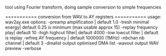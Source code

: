 
tool using Fourier transform, doing sample conversion to simple frequencies

=========== conversion from WAV to AY registers ===========
usage: wav2ay.exe <wavfile> <options>
options:
-preamp <value>  amplification | default 1.0
-tresh  <value>  minimal energy| default 0.25 is minimum (max usable approx 15)
-replay <value>  frequency play| default 10
-high   <value>  highcut filter| default 4000
-low    <value>  lowcut filter | default is replay
-wfreq  <value>  AY frequency  | default 1000000 (1MHz)
-nbchan <value>  nb channel    | default 3
-dmalist         output optimised DMA list
-wavout <file>   output WAV preview
-verbose

